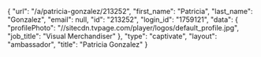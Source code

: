 {
    "url": "\/a\/patricia-gonzalez\/213252",
    "first_name": "Patricia",
    "last_name": "Gonzalez",
    "email": null,
    "id": "213252",
    "login_id": "1759121",
    "data": {
        "profilePhoto": "\/\/sitecdn.tvpage.com\/player\/logos\/default_profile.jpg",
        "job_title": "Visual Merchandiser"
    },
    "type": "captivate",
    "layout": "ambassador",
    "title": "Patricia Gonzalez"
}